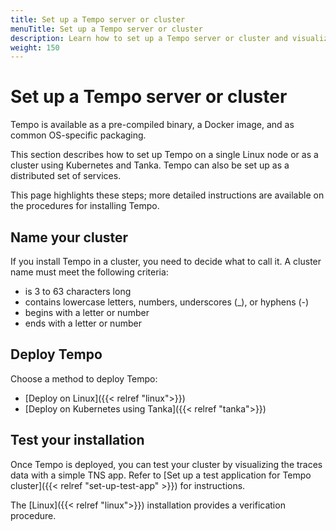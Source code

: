 ```yaml
---
title: Set up a Tempo server or cluster
menuTitle: Set up a Tempo server or cluster
description: Learn how to set up a Tempo server or cluster and visualize data
weight: 150
---
```


# Set up a Tempo server or cluster

Tempo is available as a pre-compiled binary, a Docker image, and as common OS-specific packaging.

This section describes how to set up Tempo on a single Linux node or as a cluster using Kubernetes and Tanka. Tempo can also be set up as a distributed set of services.  

This page highlights these steps; more detailed instructions are available on the procedures for installing Tempo.

## Name your cluster

If you install Tempo in a cluster, you need to decide what to call it.
A cluster name must meet the following criteria:

- is 3 to 63 characters long
- contains lowercase letters, numbers, underscores (_), or hyphens (-)
- begins with a letter or number
- ends with a letter or number

## Deploy Tempo

Choose a method to deploy Tempo:

- [Deploy on Linux]({{< relref "linux">}})
- [Deploy on Kubernetes using Tanka]({{< relref "tanka">}})

## Test your installation

Once Tempo is deployed, you can test your cluster by visualizing the traces data with a simple TNS app.
Refer to [Set up a test application for Tempo cluster]({{< relref "set-up-test-app" >}}) for instructions.

The [Linux]({{< relref "linux">}}) installation provides a verification procedure.
